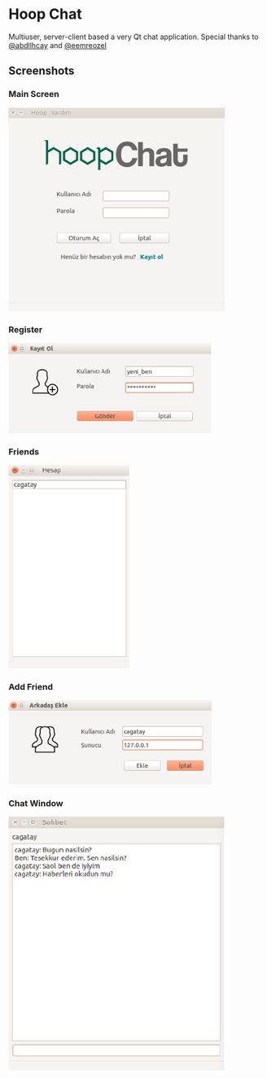 # Hoop Chat

Multiuser, server-client based a very Qt chat application. Special thanks to [@abdllhcay](https://github.com/altunmustafa) and [@eemreozel](https://github.com/eemreozel)

## Screenshots

### Main Screen

<img src="screenshots/main.PNG" height="400"/>

### Register

<img src="screenshots/new_user.PNG" width="400"/>

### Friends

<img src="screenshots/account.PNG" height="400"/>

### Add Friend

<img src="screenshots/new_friend.PNG" width="400"/>

### Chat Window

<img src="screenshots/chat.PNG"/>